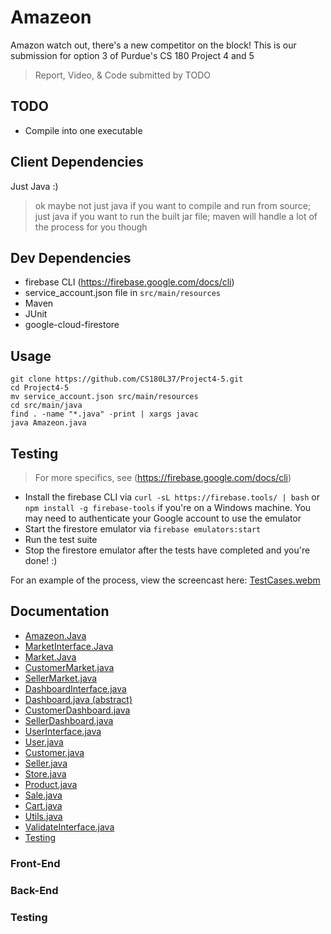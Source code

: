# Amazeon
Amazon watch out, there's a new competitor on the block! This is our submission for option 3 of Purdue's CS 180 Project 4 and 5
> Report, Video, & Code submitted by TODO

## TODO
- Compile into one executable

## Client Dependencies
Just Java :)
> ok maybe not just java if you want to compile and run from source; just java if you want to run the built jar file; maven will handle a lot of the process for you though

## Dev Dependencies
- firebase CLI (https://firebase.google.com/docs/cli)
- service_account.json file in `src/main/resources`
- Maven
- JUnit 
- google-cloud-firestore

## Usage
```
git clone https://github.com/CS180L37/Project4-5.git
cd Project4-5
mv service_account.json src/main/resources
cd src/main/java
find . -name "*.java" -print | xargs javac
java Amazeon.java
```

## Testing
> For more specifics, see (https://firebase.google.com/docs/cli)
- Install the firebase CLI via `curl -sL https://firebase.tools/ | bash` or `npm install -g firebase-tools` if you're on a Windows machine. You may need to authenticate your Google account to use the emulator
- Start the firestore emulator via `firebase emulators:start`
- Run the test suite
- Stop the firestore emulator after the tests have completed and you're done! :)

For an example of the process, view the screencast here:
[TestCases.webm](https://github.com/CS180L37/Project4-5/assets/86136010/ba9ea788-1bc2-4f1f-8001-7250c13bc2cb)

## Documentation

- [Amazeon.Java](DOCS.md#Amazeon)
- [MarketInterface.Java](DOCS.md#MarketInterface)
- [Market.Java](DOCS.md#Market)
- [CustomerMarket.java](DOCS.md#CustomerMarket)
- [SellerMarket.java](DOCS.md#SellerMarket)
- [DashboardInterface.java](DOCS.md#DashbooardInterface)
- [Dashboard.java (abstract)](DOCS.md#Dashboard)
- [CustomerDashboard.java](DOCS.md#CustomerDashboard)
- [SellerDashboard.java](DOCS.md#SellerDashboard)
- [UserInterface.java](DOCS.md#UserInterface)
- [User.java](DOCS.md#User)
- [Customer.java](DOCS.md#Customer)
- [Seller.java](DOCS.md#Seller)
- [Store.java](DOCS.md#Store)
- [Product.java](DOCS.md#Product)
- [Sale.java](DOCS.md#Sale)
- [Cart.java](DOCS.md#Cart)
- [Utils.java](DOCS.md#Utils)
- [ValidateInterface.java](DOCS.md#ValidateInterface)
- [Testing](DOCS.md#Testing)

### Front-End
### Back-End
### Testing
